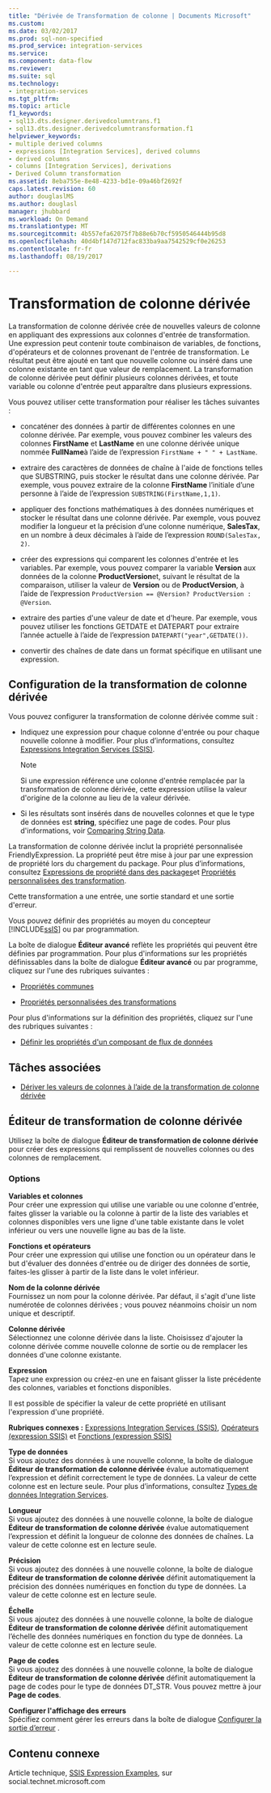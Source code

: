 ```yaml
---
title: "Dérivée de Transformation de colonne | Documents Microsoft"
ms.custom: 
ms.date: 03/02/2017
ms.prod: sql-non-specified
ms.prod_service: integration-services
ms.service: 
ms.component: data-flow
ms.reviewer: 
ms.suite: sql
ms.technology:
- integration-services
ms.tgt_pltfrm: 
ms.topic: article
f1_keywords:
- sql13.dts.designer.derivedcolumntrans.f1
- sql13.dts.designer.derivedcolumntransformation.f1
helpviewer_keywords:
- multiple derived columns
- expressions [Integration Services], derived columns
- derived columns
- columns [Integration Services], derivations
- Derived Column transformation
ms.assetid: 8eba755e-8e48-4233-bd1e-09a46bf2692f
caps.latest.revision: 60
author: douglaslMS
ms.author: douglasl
manager: jhubbard
ms.workload: On Demand
ms.translationtype: MT
ms.sourcegitcommit: 4b557efa62075f7b88e6b70cf5950546444b95d8
ms.openlocfilehash: 40d4bf147d712fac833ba9aa7542529cf0e26253
ms.contentlocale: fr-fr
ms.lasthandoff: 08/19/2017

---
```

# <a name="derived-column-transformation"></a>Transformation de colonne dérivée
  La transformation de colonne dérivée crée de nouvelles valeurs de colonne en appliquant des expressions aux colonnes d'entrée de transformation. Une expression peut contenir toute combinaison de variables, de fonctions, d'opérateurs et de colonnes provenant de l'entrée de transformation. Le résultat peut être ajouté en tant que nouvelle colonne ou inséré dans une colonne existante en tant que valeur de remplacement. La transformation de colonne dérivée peut définir plusieurs colonnes dérivées, et toute variable ou colonne d'entrée peut apparaître dans plusieurs expressions.  
  
 Vous pouvez utiliser cette transformation pour réaliser les tâches suivantes :  
  
-   concaténer des données à partir de différentes colonnes en une colonne dérivée. Par exemple, vous pouvez combiner les valeurs des colonnes **FirstName** et **LastName** en une colonne dérivée unique nommée **FullName**à l’aide de l’expression `FirstName + " " + LastName`.  
  
-   extraire des caractères de données de chaîne à l'aide de fonctions telles que SUBSTRING, puis stocker le résultat dans une colonne dérivée. Par exemple, vous pouvez extraire de la colonne **FirstName** l’initiale d’une personne à l’aide de l’expression `SUBSTRING(FirstName,1,1)`.  
  
-   appliquer des fonctions mathématiques à des données numériques et stocker le résultat dans une colonne dérivée. Par exemple, vous pouvez modifier la longueur et la précision d’une colonne numérique, **SalesTax**, en un nombre à deux décimales à l’aide de l’expression `ROUND(SalesTax, 2)`.  
  
-   créer des expressions qui comparent les colonnes d'entrée et les variables. Par exemple, vous pouvez comparer la variable **Version** aux données de la colonne **ProductVersion**et, suivant le résultat de la comparaison, utiliser la valeur de **Version** ou de **ProductVersion**, à l’aide de l’expression `ProductVersion == @Version? ProductVersion : @Version`.  
  
-   extraire des parties d'une valeur de date et d'heure. Par exemple, vous pouvez utiliser les fonctions GETDATE et DATEPART pour extraire l’année actuelle à l’aide de l’expression `DATEPART("year",GETDATE())`.  
  
-   convertir des chaînes de date dans un format spécifique en utilisant une expression.  
  
## <a name="configuration-of-the-derived-column-transformation"></a>Configuration de la transformation de colonne dérivée  
 Vous pouvez configurer la transformation de colonne dérivée comme suit :  
  
-   Indiquez une expression pour chaque colonne d'entrée ou pour chaque nouvelle colonne à modifier. Pour plus d’informations, consultez [Expressions Integration Services &#40;SSIS&#41;](../../../integration-services/expressions/integration-services-ssis-expressions.md).  
  
    > [!NOTE]  
    >  Si une expression référence une colonne d'entrée remplacée par la transformation de colonne dérivée, cette expression utilise la valeur d'origine de la colonne au lieu de la valeur dérivée.  
  
-   Si les résultats sont insérés dans de nouvelles colonnes et que le type de données est **string**, spécifiez une page de codes. Pour plus d'informations, voir [Comparing String Data](../../../integration-services/data-flow/comparing-string-data.md).  
  
 La transformation de colonne dérivée inclut la propriété personnalisée FriendlyExpression. La propriété peut être mise à jour par une expression de propriété lors du chargement du package. Pour plus d’informations, consultez [Expressions de propriété dans des packages](../../../integration-services/expressions/use-property-expressions-in-packages.md)et [Propriétés personnalisées des transformation](../../../integration-services/data-flow/transformations/transformation-custom-properties.md).  
  
 Cette transformation a une entrée, une sortie standard et une sortie d'erreur.  
  
 Vous pouvez définir des propriétés au moyen du concepteur [!INCLUDE[ssIS](../../../includes/ssis-md.md)] ou par programmation.  
  
 La boîte de dialogue **Éditeur avancé** reflète les propriétés qui peuvent être définies par programmation. Pour plus d'informations sur les propriétés définissables dans la boîte de dialogue **Éditeur avancé** ou par programme, cliquez sur l'une des rubriques suivantes :  
  
-   [Propriétés communes](http://msdn.microsoft.com/library/51973502-5cc6-4125-9fce-e60fa1b7b796)  
  
-   [Propriétés personnalisées des transformations](../../../integration-services/data-flow/transformations/transformation-custom-properties.md)  
  
 Pour plus d'informations sur la définition des propriétés, cliquez sur l'une des rubriques suivantes :  
  
-   [Définir les propriétés d'un composant de flux de données](../../../integration-services/data-flow/set-the-properties-of-a-data-flow-component.md)  
  
## <a name="related-tasks"></a>Tâches associées  
  
-   [Dériver les valeurs de colonnes à l’aide de la transformation de colonne dérivée](../../../integration-services/data-flow/transformations/derive-column-values-by-using-the-derived-column-transformation.md)  
  
## <a name="derived-column-transformation-editor"></a>Éditeur de transformation de colonne dérivée
  Utilisez la boîte de dialogue **Éditeur de transformation de colonne dérivée** pour créer des expressions qui remplissent de nouvelles colonnes ou des colonnes de remplacement.  
  
### <a name="options"></a>Options  
 **Variables et colonnes**  
 Pour créer une expression qui utilise une variable ou une colonne d'entrée, faites glisser la variable ou la colonne à partir de la liste des variables et colonnes disponibles vers une ligne d'une table existante dans le volet inférieur ou vers une nouvelle ligne au bas de la liste.  
  
 **Fonctions et opérateurs**  
 Pour créer une expression qui utilise une fonction ou un opérateur dans le but d'évaluer des données d'entrée ou de diriger des données de sortie, faites-les glisser à partir de la liste dans le volet inférieur.  
  
 **Nom de la colonne dérivée**  
 Fournissez un nom pour la colonne dérivée. Par défaut, il s'agit d'une liste numérotée de colonnes dérivées ; vous pouvez néanmoins choisir un nom unique et descriptif.  
  
 **Colonne dérivée**  
 Sélectionnez une colonne dérivée dans la liste. Choisissez d'ajouter la colonne dérivée comme nouvelle colonne de sortie ou de remplacer les données d'une colonne existante.  
  
 **Expression**  
 Tapez une expression ou créez-en une en faisant glisser la liste précédente des colonnes, variables et fonctions disponibles.  
  
 Il est possible de spécifier la valeur de cette propriété en utilisant l'expression d'une propriété.  
  
 **Rubriques connexes :** [Expressions Integration Services &#40;SSIS&#41;](../../../integration-services/expressions/integration-services-ssis-expressions.md), [Opérateurs &#40;expression SSIS&#41;](../../../integration-services/expressions/operators-ssis-expression.md) et [Fonctions &#40;expression SSIS&#41;](../../../integration-services/expressions/functions-ssis-expression.md)  
  
 **Type de données**  
 Si vous ajoutez des données à une nouvelle colonne, la boîte de dialogue **Éditeur de transformation de colonne dérivée** évalue automatiquement l’expression et définit correctement le type de données. La valeur de cette colonne est en lecture seule. Pour plus d’informations, consultez [Types de données Integration Services](../../../integration-services/data-flow/integration-services-data-types.md).  
  
 **Longueur**  
 Si vous ajoutez des données à une nouvelle colonne, la boîte de dialogue **Éditeur de transformation de colonne dérivée** évalue automatiquement l’expression et définit la longueur de colonne des données de chaînes. La valeur de cette colonne est en lecture seule.  
  
 **Précision**  
 Si vous ajoutez des données à une nouvelle colonne, la boîte de dialogue **Éditeur de transformation de colonne dérivée** définit automatiquement la précision des données numériques en fonction du type de données. La valeur de cette colonne est en lecture seule.  
  
 **Échelle**  
 Si vous ajoutez des données à une nouvelle colonne, la boîte de dialogue **Éditeur de transformation de colonne dérivée** définit automatiquement l’échelle des données numériques en fonction du type de données. La valeur de cette colonne est en lecture seule.  
  
 **Page de codes**  
 Si vous ajoutez des données à une nouvelle colonne, la boîte de dialogue **Éditeur de transformation de colonne dérivée** définit automatiquement la page de codes pour le type de données DT_STR. Vous pouvez mettre à jour **Page de codes**.  
  
 **Configurer l'affichage des erreurs**  
 Spécifiez comment gérer les erreurs dans la boîte de dialogue [Configurer la sortie d’erreur](http://msdn.microsoft.com/library/5f8da390-fab5-44f8-b268-d8fa313ce4b9) .  
  
## <a name="related-content"></a>Contenu connexe  
 Article technique, [SSIS Expression Examples](http://go.microsoft.com/fwlink/?LinkId=220761), sur social.technet.microsoft.com  

